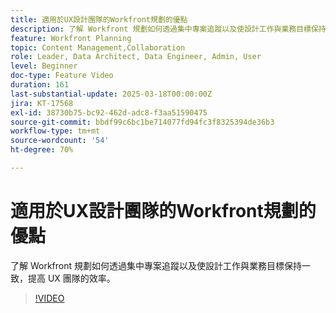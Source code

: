 ```yaml
---
title: 適用於UX設計團隊的Workfront規劃的優點
description: 了解 Workfront 規劃如何透過集中專案追蹤以及使設計工作與業務目標保持一致，提高 UX 團隊的效率。
feature: Workfront Planning
topic: Content Management,Collaboration
role: Leader, Data Architect, Data Engineer, Admin, User
level: Beginner
doc-type: Feature Video
duration: 161
last-substantial-update: 2025-03-18T00:00:00Z
jira: KT-17568
exl-id: 38730b75-bc92-462d-adc8-f3aa51590475
source-git-commit: bbdf99c6bc1be714077fd94fc3f8325394de36b3
workflow-type: tm+mt
source-wordcount: '54'
ht-degree: 70%

---
```


# 適用於UX設計團隊的Workfront規劃的優點

了解 Workfront 規劃如何透過集中專案追蹤以及使設計工作與業務目標保持一致，提高 UX 團隊的效率。

>[!VIDEO](https://video.tv.adobe.com/v/3452191/?learn=on&enablevpops=1&captions=chi_hant)
